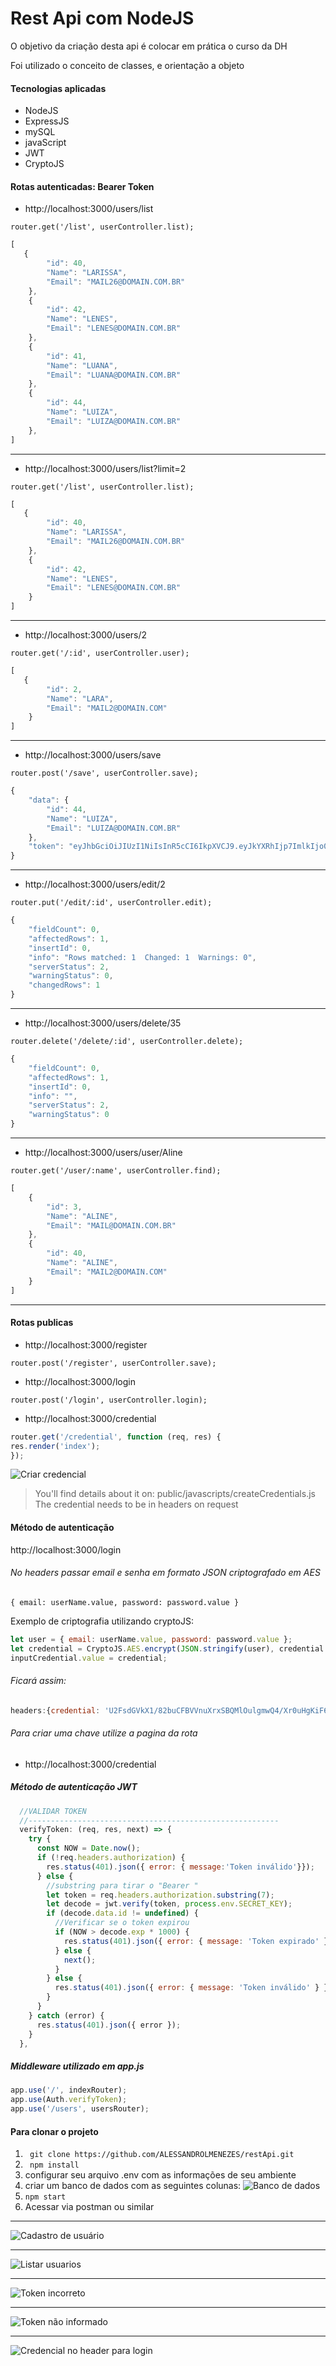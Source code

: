# Rest Api com NodeJS

O objetivo da criação desta api é colocar em prática o curso da DH

Foi utilizado o conceito de classes, e orientação a objeto 

#### Tecnologias aplicadas

- NodeJS
- ExpressJS
- mySQL
- javaScript
- JWT
- CryptoJS


#### Rotas autenticadas: Bearer Token

- http://localhost:3000/users/list

` router.get('/list', userController.list); `

```javascript
[
   {
        "id": 40,
        "Name": "LARISSA",
        "Email": "MAIL26@DOMAIN.COM.BR"
    },
    {
        "id": 42,
        "Name": "LENES",
        "Email": "LENES@DOMAIN.COM.BR"
    },
    {
        "id": 41,
        "Name": "LUANA",
        "Email": "LUANA@DOMAIN.COM.BR"
    },
    {
        "id": 44,
        "Name": "LUIZA",
        "Email": "LUIZA@DOMAIN.COM.BR"
    },
]
```

------------

- http://localhost:3000/users/list?limit=2

` router.get('/list', userController.list); `

```javascript
[
   {
        "id": 40,
        "Name": "LARISSA",
        "Email": "MAIL26@DOMAIN.COM.BR"
    },
    {
        "id": 42,
        "Name": "LENES",
        "Email": "LENES@DOMAIN.COM.BR"
    }
]
```

------------

- http://localhost:3000/users/2

` router.get('/:id', userController.user); `

```javascript
[
   {
        "id": 2,
        "Name": "LARA",
        "Email": "MAIL2@DOMAIN.COM"
    }
]
```

------------

- http://localhost:3000/users/save

` router.post('/save', userController.save); `

```javascript
{
    "data": {
        "id": 44,
        "Name": "LUIZA",
        "Email": "LUIZA@DOMAIN.COM.BR"
    },
    "token": "eyJhbGciOiJIUzI1NiIsInR5cCI6IkpXVCJ9.eyJkYXRhIjp7ImlkIjo0NCwiTmFtZSI6IkxVSVpBIiwiRW1haWwiOiJMVUlaQUBET01BSU4uQ09NLkJSIn0sImlhdCI6MTU5MTIwNzg3OSwiZXhwIjoxNTkxODEyNjc5fQ.iN8GIwzlbu84Ezx9YrdyTAWGYCrttgFLagRAaPBFgL8"
}
```

------------

- http://localhost:3000/users/edit/2

` router.put('/edit/:id', userController.edit); `

```javascript
{
    "fieldCount": 0,
    "affectedRows": 1,
    "insertId": 0,
    "info": "Rows matched: 1  Changed: 1  Warnings: 0",
    "serverStatus": 2,
    "warningStatus": 0,
    "changedRows": 1
}
```

------------

- http://localhost:3000/users/delete/35

` router.delete('/delete/:id', userController.delete); `

```javascript
{
    "fieldCount": 0,
    "affectedRows": 1,
    "insertId": 0,
    "info": "",
    "serverStatus": 2,
    "warningStatus": 0
}

```

------------

- http://localhost:3000/users/user/Aline

` router.get('/user/:name', userController.find); `

```javascript
[
    {
        "id": 3,
        "Name": "ALINE",
        "Email": "MAIL@DOMAIN.COM.BR"
    },
    {
        "id": 40,
        "Name": "ALINE",
        "Email": "MAIL2@DOMAIN.COM"
    }
]
```

------------

#### Rotas publicas

- http://localhost:3000/register

`router.post('/register', userController.save);`

- http://localhost:3000/login

`router.post('/login', userController.login);`

- http://localhost:3000/credential

```javascript
router.get('/credential', function (req, res) {
res.render('index');
});
```

![Criar credencial](http://alessandrodev.com/imagens/api7.jpg "Criar credencial")

> You'll find details about it on: public/javascripts/createCredentials.js
> The credential needs to be in headers on request 

#### Método de autenticação

http://localhost:3000/login

######  No headers passar email e senha em formato JSON criptografado em AES

` { email: userName.value, password: password.value } `

Exemplo de criptografia utilizando cryptoJS:

```javascript
let user = { email: userName.value, password: password.value };
let credential = CryptoJS.AES.encrypt(JSON.stringify(user), credential').toString();
inputCredential.value = credential;
```

###### Ficará assim:

```javascript
headers:{credential: 'U2FsdGVkX1/82buCFBVVnuXrxSBQMlOulgmwQ4/Xr0uHgKiF6Uhp0c9vT7r70XdpX9JaaaEImD1VQJ+eQ7EwWY+Yr7uj6yNGfotZBoGuwbI='}
```

###### Para criar uma chave utilize a pagina da rota


- http://localhost:3000/credential


##### Método de autenticação JWT

```javascript
  //VALIDAR TOKEN
  //--------------------------------------------------------
  verifyToken: (req, res, next) => {
    try {
      const NOW = Date.now();
      if (!req.headers.authorization) {
        res.status(401).json({ error: { message:'Token inválido'}});
      } else {
        //substring para tirar o "Bearer "
        let token = req.headers.authorization.substring(7); 
        let decode = jwt.verify(token, process.env.SECRET_KEY);
        if (decode.data.id != undefined) {
          //Verificar se o token expirou
          if (NOW > decode.exp * 1000) {
            res.status(401).json({ error: { message: 'Token expirado' } });
          } else {
            next();
          }
        } else {
          res.status(401).json({ error: { message: 'Token inválido' } });
        }
      }
    } catch (error) {
      res.status(401).json({ error });
    }
  },
```

##### Middleware utilizado em app.js

```javascript
app.use('/', indexRouter);
app.use(Auth.verifyToken);
app.use('/users', usersRouter);
```
#### Para clonar o projeto

1.  ` git clone https://github.com/ALESSANDROLMENEZES/restApi.git`
2. ` npm install`
3. configurar seu arquivo .env com as informações de seu ambiente
4. criar um banco de dados com as seguintes colunas:
![Banco de dados](http://alessandrodev.com/imagens/api5.jpg "Banco de dados")
5. `npm start`
6. Acessar via postman ou similar

------------


![Cadastro de usuário](http://alessandrodev.com/imagens/api1.jpg "Cadastro de usuário")

------------

![Listar usuarios](http://alessandrodev.com/imagens/api2.jpg "Listar usuários")

------------

![Token incorreto](http://alessandrodev.com/imagens/api3.jpg "Token incorreto")

------------

![Token não informado](http://alessandrodev.com/imagens/api4.jpg "Token não informado")

------------

![Credencial no header para login](http://alessandrodev.com/imagens/api6.jpg "Login passando a credencial")

